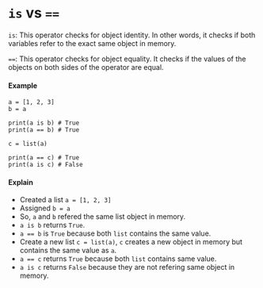 # `is` vs `==`
`is`: This operator checks for object identity. In other words, it checks if both variables refer to the exact same object in memory.

`==`: This operator checks for object equality. It checks if the values of the objects on both sides of the operator are equal.

#### Example
```
a = [1, 2, 3]
b = a

print(a is b) # True
print(a == b) # True

c = list(a)

print(a == c) # True
print(a is c) # False
```

#### Explain
- Created a list `a = [1, 2, 3]`
- Assigned `b = a`
- So, `a` and `b` refered the same list object in memory.
- `a is b` returns `True`.
- `a == b` is `True` because both `list` contains the same value.
- Create a new list `c = list(a)`, `c` creates a new object in memory but contains the same value as `a`.
- `a == c` returns `True` because both `list` contains same value.
- `a is c` returns `False` because they are not refering same object in memory.
